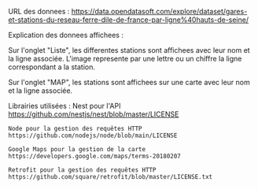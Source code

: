 URL des donnees : https://data.opendatasoft.com/explore/dataset/gares-et-stations-du-reseau-ferre-dile-de-france-par-ligne%40hauts-de-seine/

Explication des donnees affichees : 

Sur l'onglet "Liste", les differentes stations sont affichees avec leur nom et la ligne associée.
L'image represente par une lettre ou un chiffre la ligne correspondant a la station.

Sur l'onglet "MAP", les stations sont affichees sur une carte avec leur nom et la ligne associée.

Librairies utilisées :
    Nest pour l'API 
    https://github.com/nestjs/nest/blob/master/LICENSE
    
    Node pour la gestion des requêtes HTTP
    https://github.com/nodejs/node/blob/main/LICENSE

    Google Maps pour la gestion de la carte  
    https://developers.google.com/maps/terms-20180207
    
    Retrofit pour la gestion des requêtes HTTP
    https://github.com/square/retrofit/blob/master/LICENSE.txt


